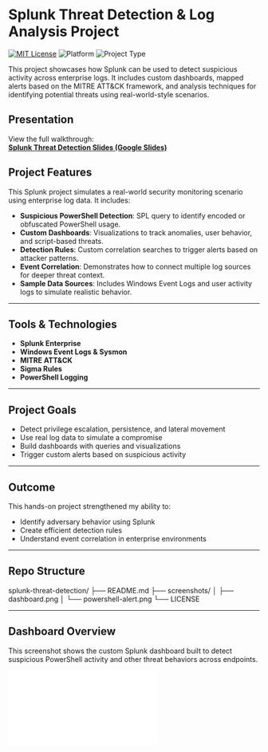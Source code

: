 #  Splunk Threat Detection & Log Analysis Project

[![MIT License](https://img.shields.io/badge/License-MIT-blue.svg)](LICENSE)
![Platform](https://img.shields.io/badge/Platform-Splunk-blueviolet)
![Project Type](https://img.shields.io/badge/Project-Threat--Detection-red)

This project showcases how Splunk can be used to detect suspicious activity across enterprise logs. It includes custom dashboards, mapped alerts based on the MITRE ATT&CK framework, and analysis techniques for identifying potential threats using real-world-style scenarios.

##  Presentation
View the full walkthrough:  
**[Splunk Threat Detection Slides (Google Slides)](https://docs.google.com/presentation/d/1MgRZ0GU5EhEWFDaDAdu7tRQI3nGlzzlW365Y1LsfOZI/edit?usp=sharing)**

##  Project Features

This Splunk project simulates a real-world security monitoring scenario using enterprise log data. It includes:

-  **Suspicious PowerShell Detection**: SPL query to identify encoded or obfuscated PowerShell usage.
-  **Custom Dashboards**: Visualizations to track anomalies, user behavior, and script-based threats.
-  **Detection Rules**: Custom correlation searches to trigger alerts based on attacker patterns.
-  **Event Correlation**: Demonstrates how to connect multiple log sources for deeper threat context.
-  **Sample Data Sources**: Includes Windows Event Logs and user activity logs to simulate realistic behavior.

---

## Tools & Technologies
- **Splunk Enterprise**
- **Windows Event Logs & Sysmon**
- **MITRE ATT&CK**
- **Sigma Rules**
- **PowerShell Logging**

---

## Project Goals
- Detect privilege escalation, persistence, and lateral movement
- Use real log data to simulate a compromise
- Build dashboards with queries and visualizations
- Trigger custom alerts based on suspicious activity

---

## Outcome
This hands-on project strengthened my ability to:

- Identify adversary behavior using Splunk  
- Create efficient detection rules  
- Understand event correlation in enterprise environments

---

## Repo Structure
splunk-threat-detection/
├── README.md
├── screenshots/
│   ├── dashboard.png
│   └── powershell-alert.png
└── LICENSE

---

##  Dashboard Overview

This screenshot shows the custom Splunk dashboard built to detect suspicious PowerShell activity and other threat behaviors across endpoints.

![Dashboard Overview](./dashboard-overview.png.pdf)





